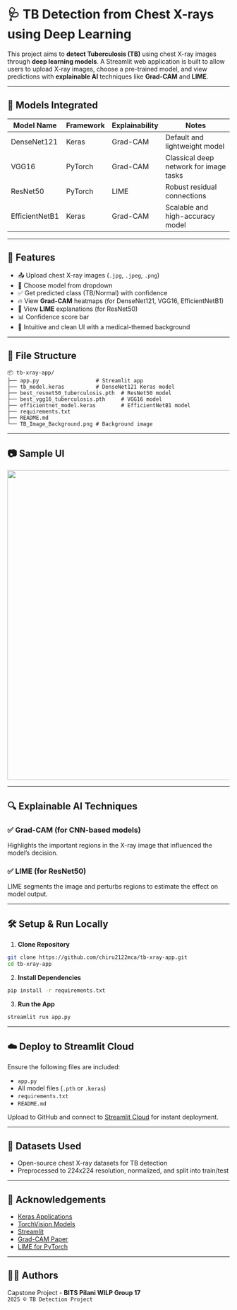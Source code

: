 
# 🩺 TB Detection from Chest X-rays using Deep Learning

This project aims to **detect Tuberculosis (TB)** using chest X-ray images through **deep learning models**. A Streamlit web application is built to allow users to upload X-ray images, choose a pre-trained model, and view predictions with **explainable AI** techniques like **Grad-CAM** and **LIME**.

---

## 🧠 Models Integrated

| Model Name     | Framework | Explainability | Notes                                 |
|----------------|-----------|----------------|----------------------------------------|
| DenseNet121    | Keras     | Grad-CAM       | Default and lightweight model          |
| VGG16          | PyTorch   | Grad-CAM       | Classical deep network for image tasks |
| ResNet50       | PyTorch   | LIME           | Robust residual connections            |
| EfficientNetB1 | Keras     | Grad-CAM       | Scalable and high-accuracy model       |

---

## 🚀 Features

- 📤 Upload chest X-ray images (`.jpg`, `.jpeg`, `.png`)
- 🧠 Choose model from dropdown
- ✅ Get predicted class (TB/Normal) with confidence
- 🔥 View **Grad-CAM** heatmaps (for DenseNet121, VGG16, EfficientNetB1)
- 🧾 View **LIME** explanations (for ResNet50)
- 📊 Confidence score bar
- 🎨 Intuitive and clean UI with a medical-themed background

---

## 📂 File Structure

```
📦 tb-xray-app/
├── app.py                  # Streamlit app
├── tb_model.keras          # DenseNet121 Keras model
├── best_resnet50_tuberculosis.pth  # ResNet50 model
├── best_vgg16_tuberculosis.pth     # VGG16 model
├── efficientnet_model.keras        # EfficientNetB1 model
├── requirements.txt
├── README.md
└── TB_Image_Background.png # Background image
```

---

## 📷 Sample UI

<img src="ui-example.png" width="700"/>

---

## 🔍 Explainable AI Techniques

### ✅ Grad-CAM (for CNN-based models)
Highlights the important regions in the X-ray image that influenced the model’s decision.

### ✅ LIME (for ResNet50)
LIME segments the image and perturbs regions to estimate the effect on model output.

---

## 🛠️ Setup & Run Locally

1. **Clone Repository**
```bash
git clone https://github.com/chiru2122mca/tb-xray-app.git
cd tb-xray-app
```

2. **Install Dependencies**
```bash
pip install -r requirements.txt
```

3. **Run the App**
```bash
streamlit run app.py
```

---

## ☁️ Deploy to Streamlit Cloud

Ensure the following files are included:
- `app.py`
- All model files (`.pth` or `.keras`)
- `requirements.txt`
- `README.md`

Upload to GitHub and connect to [Streamlit Cloud](https://streamlit.io/cloud) for instant deployment.

---

## 🧪 Datasets Used

- Open-source chest X-ray datasets for TB detection
- Preprocessed to 224x224 resolution, normalized, and split into train/test

---

## 🙌 Acknowledgements

- [Keras Applications](https://keras.io/api/applications/)
- [TorchVision Models](https://pytorch.org/vision/stable/models.html)
- [Streamlit](https://streamlit.io/)
- [Grad-CAM Paper](https://arxiv.org/abs/1610.02391)
- [LIME for PyTorch](https://github.com/marcotcr/lime)

---

## 👨‍🔬 Authors

Capstone Project - **BITS Pilani WILP Group 17**  
`2025 © TB Detection Project`
